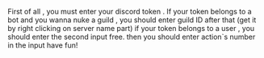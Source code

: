 First of all , you must enter your discord token . If your token belongs to a bot and you wanna nuke a guild , you should enter guild ID after that (get it by right clicking on server name part)
if your token belongs to a user , you should enter the second input free.
then you should enter action`s number in the input
have fun!
